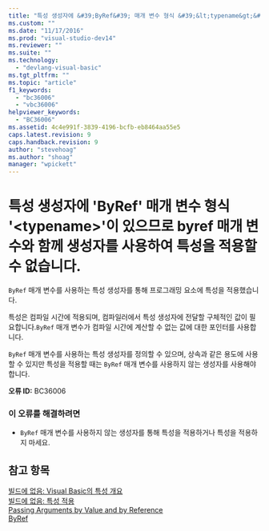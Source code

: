 ```yaml
---
title: "특성 생성자에 &#39;ByRef&#39; 매개 변수 형식 &#39;&lt;typename&gt;&#39;이 있으므로 byref 매개 변수와 함께 생성자를 사용하여 특성을 적용할 수 없습니다. | Microsoft Docs"
ms.custom: ""
ms.date: "11/17/2016"
ms.prod: "visual-studio-dev14"
ms.reviewer: ""
ms.suite: ""
ms.technology: 
  - "devlang-visual-basic"
ms.tgt_pltfrm: ""
ms.topic: "article"
f1_keywords: 
  - "bc36006"
  - "vbc36006"
helpviewer_keywords: 
  - "BC36006"
ms.assetid: 4c4e991f-3839-4196-bcfb-eb8464aa55e5
caps.latest.revision: 9
caps.handback.revision: 9
author: "stevehoag"
ms.author: "shoag"
manager: "wpickett"
---
```

# 특성 생성자에 &#39;ByRef&#39; 매개 변수 형식 &#39;&lt;typename&gt;&#39;이 있으므로 byref 매개 변수와 함께 생성자를 사용하여 특성을 적용할 수 없습니다.
`ByRef` 매개 변수를 사용하는 특성 생성자를 통해 프로그래밍 요소에 특성을 적용했습니다.  
  
 특성은 컴파일 시간에 적용되며, 컴파일러에서 특성 생성자에 전달할 구체적인 값이 필요합니다.`ByRef` 매개 변수가 컴파일 시간에 계산할 수 없는 값에 대한 포인터를 사용합니다.  
  
 `ByRef` 매개 변수를 사용하는 특성 생성자를 정의할 수 있으며, 상속과 같은 용도에 사용할 수 있지만 특성을 적용할 때는 `ByRef` 매개 변수를 사용하지 않는 생성자를 사용해야 합니다.  
  
 **오류 ID:** BC36006  
  
### 이 오류를 해결하려면  
  
-   `ByRef` 매개 변수를 사용하지 않는 생성자를 통해 특성을 적용하거나 특성을 적용하지 마세요.  
  
## 참고 항목  
 [빌드에 없음: Visual Basic의 특성 개요](http://msdn.microsoft.com/ko-kr/0d0cff64-892d-4f57-83bd-bef388553d4f)   
 [빌드에 없음: 특성 적용](http://msdn.microsoft.com/ko-kr/2b1703ed-4437-49b3-bc0b-568094324f47)   
 [Passing Arguments by Value and by Reference](../Topic/Passing%20Arguments%20by%20Value%20and%20by%20Reference%20\(Visual%20Basic\).md)   
 [ByRef](../Topic/ByRef%20\(Visual%20Basic\).md)